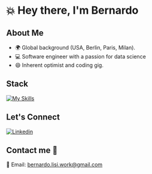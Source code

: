 # 💥 Hey there, I'm Bernardo

## About Me
- 🌍 Global background (USA, Berlin, Paris, Milan).
- 💻 Software engineer with a passion for data science
- 😄 Inherent optimist and coding gig.

## Stack
[![My Skills](https://skillicons.dev/icons?i=tailwind,js,ts,react,nextjs,ruby,rails,python,figma,vscode&theme=light&perline=7)](https://skillicons.dev)

## Let's Connect
[![Linkedin](https://skillicons.dev/icons?i=linkedin&theme=light&perline=7)](https://www.linkedin.com/in/bernardo-lisi-99b367134/)

## Contact me 🚀
📧 Email: bernardo.lisi.work@gmail.com

